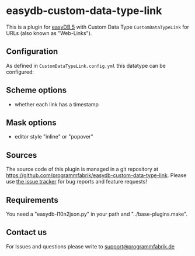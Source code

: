 # easydb-custom-data-type-link

This is a plugin for [easyDB 5](http://5.easydb.de/) with Custom Data Type `CustomDataTypeLink` for URLs (also known as "Web-Links").

## Configuration

As defined in `CustomDataTypeLink.config.yml` this datatype can be configured:

## Scheme options

* whether each link has a timestamp

## Mask options

* editor style "inline" or "popover"

## Sources

The source code of this plugin is managed in a git repository at <https://github.com/programmfabrik/easydb-custom-data-type-link>. Please use [the issue tracker](https://github.com/programmfabrik/easydb-custom-data-type-link/issues) for bug reports and feature requests!

## Requirements

You need a "easydb-l10n2json.py" in your path and "../base-plugins.make".

## Contact us

For Issues and questions please write to support@programmfabrik.de

